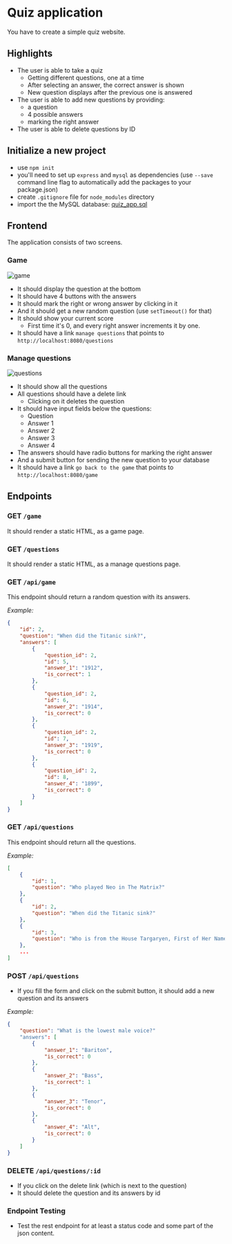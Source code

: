# Quiz application

You have to create a simple quiz website.

## Highlights

- The user is able to take a quiz
  - Getting different questions, one at a time
  - After selecting an answer, the correct answer is shown
  - New question displays after the previous one is answered
- The user is able to add new questions by providing:
  - a question
  - 4 possible answers
  - marking the right answer
- The user is able to delete questions by ID

## Initialize a new project

- use `npm init`
- you'll need to set up `express` and `mysql` as dependencies (use `--save`
  command line flag to automatically add the packages to your package.json)
- create `.gitignore` file for `node_modules` directory
- import the the MySQL database: [quiz_app.sql](data/quiz_app.sql)

## Frontend

The application consists of two screens.

### Game

![game](img/correct.png)

- It should display the question at the bottom
- It should have 4 buttons with the answers
- It should mark the right or wrong answer by clicking in it
- And it should get a new random question (use `setTimeout()` for that)
- It should show your current score
  - First time it's 0, and every right answer increments it by one.
- It should have a link `manage questions` that points to
  `http://localhost:8080/questions`

### Manage questions

![questions](img/manage.png)

- It should show all the questions
- All questions should have a delete link
  - Clicking on it deletes the question
- It should have input fields below the questions:
  - Question
  - Answer 1
  - Answer 2
  - Answer 3
  - Answer 4
- The answers should have radio buttons for marking the right answer
- And a submit button for sending the new question to your database
- It should have a link `go back to the game` that points to
  `http://localhost:8080/game`

## Endpoints

### GET `/game`

It should render a static HTML, as a game page.

### GET `/questions`

It should render a static HTML, as a manage questions page.

### GET `/api/game`

This endpoint should return a random question with its answers.

*Example:*

```json
{
    "id": 2,
    "question": "When did the Titanic sink?",
    "answers": [
        {
            "question_id": 2,
            "id": 5,
            "answer_1": "1912",
            "is_correct": 1
        },
        {
            "question_id": 2,
            "id": 6,
            "answer_2": "1914",
            "is_correct": 0
        },
        {
            "question_id": 2,
            "id": 7,
            "answer_3": "1919",
            "is_correct": 0
        },
        {
            "question_id": 2,
            "id": 8,
            "answer_4": "1899",
            "is_correct": 0
        }
    ]
}
```

### GET `/api/questions`

This endpoint should return all the questions.

*Example:*

```json
[
    {
        "id": 1,
        "question": "Who played Neo in The Matrix?"
    },
    {
        "id": 2,
        "question": "When did the Titanic sink?"
    },
    {
        "id": 3,
        "question": "Who is from the House Targaryen, First of Her Name, the Unburnt, Queen of the Andals and the First Men, Khaleesi of the Great Grass Sea, Breaker of Chains, and Mother of Dragon?"
    },
    ...
]
```

### POST `/api/questions`

- If you fill the form and click on the submit button, it should add a new
  question and its answers

*Example:*

```json
{
    "question": "What is the lowest male voice?"
    "answers": [
        {
            "answer_1": "Bariton",
            "is_correct": 0
        },
        {
            "answer_2": "Bass",
            "is_correct": 1
        },
        {
            "answer_3": "Tenor",
            "is_correct": 0
        },
        {
            "answer_4": "Alt",
            "is_correct": 0
        }
    ]
}
```

### DELETE `/api/questions/:id`

- If you click on the delete link (which is next to the question)
- It should delete the question and its answers by id

### Endpoint Testing

- Test the rest endpoint for at least a status code and some part of the json
  content.
